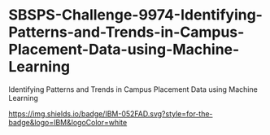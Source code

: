 # SBSPS-Challenge-9974-Identifying-Patterns-and-Trends-in-Campus-Placement-Data-using-Machine-Learning
Identifying Patterns and Trends in Campus Placement Data using Machine Learning
[<div data-iframe-width="150" data-iframe-height="270" data-share-badge-id="252e67e7-5246-4647-a095-9995c297b618" data-share-badge-host="https://www.credly.com"></div><script type="text/javascript" async src="//cdn.credly.com/assets/utilities/embed.js"></script>](https://img.shields.io/badge/IBM-052FAD.svg?style=for-the-badge&logo=IBM&logoColor=white)https://img.shields.io/badge/IBM-052FAD.svg?style=for-the-badge&logo=IBM&logoColor=white
